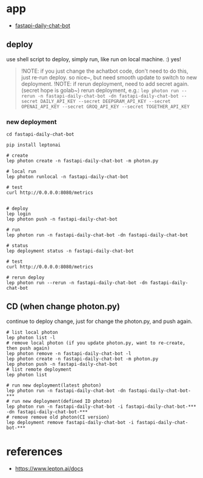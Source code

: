 # app

- [fastapi-daily-chat-bot](https://github.com/ai-bot-pro/achatbot/tree/main/deploy/leptonai/fastapi-daily-chat-bot)

## deploy

use shell script to deploy, simply run, like run on local machine. :) yes!

> !NOTE: if you just change the achatbot code, don't need to do this, just re-run deploy. so nice~, but need smooth update to switch to new deployment.
> !NOTE: if rerun deployment, need to add secret again. (secret hope is golab~)
> rerun deployment, e.g.:
> `lep photon run --rerun -n fastapi-daily-chat-bot -dn fastapi-daily-chat-bot --secret DAILY_API_KEY --secret DEEPGRAM_API_KEY --secret OPENAI_API_KEY --secret GROQ_API_KEY --secret TOGETHER_API_KEY`

### new deployment
```
cd fastapi-daily-chat-bot

pip install leptonai

# create
lep photon create -n fastapi-daily-chat-bot -m photon.py

# local run
lep photon runlocal -n fastapi-daily-chat-bot

# test
curl http://0.0.0.0:8080/metrics


# deploy
lep login
lep photon push -n fastapi-daily-chat-bot

# run
lep photon run -n fastapi-daily-chat-bot -dn fastapi-daily-chat-bot

# status
lep deployment status -n fastapi-daily-chat-bot

# test
curl http://0.0.0.0:8080/metrics

```

```
# rerun deploy
lep photon run --rerun -n fastapi-daily-chat-bot -dn fastapi-daily-chat-bot
```

## CD (when change photon.py)
continue to deploy change, just for change the photon.py, and push again.
```
# list local photon
lep photon list -l
# remove local photon (if you update photon.py, want to re-create, then push again)
lep photon remove -n fastapi-daily-chat-bot -l
lep photon create -n fastapi-daily-chat-bot -m photon.py
lep photon push -n fastapi-daily-chat-bot
# list remote deployment
lep photon list

# run new deployment(latest photon)
lep photon run -n fastapi-daily-chat-bot -dn fastapi-daily-chat-bot-***
# run new deployment(defined ID photon)
lep photon run -n fastapi-daily-chat-bot -i fastapi-daily-chat-bot-*** -dn fastapi-daily-chat-bot-***
# remove remove old photon(CI version)
lep deployment remove fastapi-daily-chat-bot -i fastapi-daily-chat-bot-***
```

# references
- https://www.lepton.ai/docs